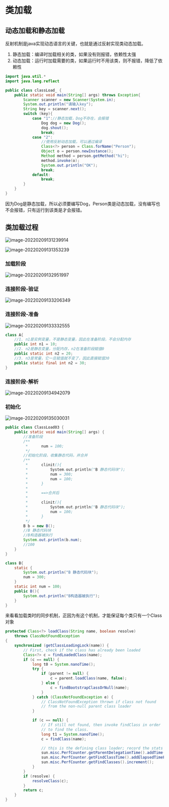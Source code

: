 # 类加载

## 动态加载和静态加载

反射机制是java实现动态语言的关键，也就是通过反射实现类动态加载。

1. 静态加载：编译时加载相关的类，如果没有则报错，依赖性太强
2. 动态加载：运行时加载需要的类，如果运行时不用该类，则不报错，降低了依赖性

```java
import java.util.*
import java.lang.reflect

public class classLoad_ {
    public static void main(String[] args) throws Exception{
        Scanner scanner = new Scanner(System.in);
        System.out.println("请输入key");
        String key = scanner.next();
        switch (key){
            case "1"://静态加载，Dog不存在，会报错
                Dog dog = new Dog();
                dog.shout();
                break;
            case "2":
                //使用反射动态加载，可以通过编译
                Class<?> person = Class.forName("Person");
                Object o = person.newInstance();
                Method method = person.getMethod("hi");
                method.invoke(o);
                System.out.println("OK");
                break;
            default:
                break;
        }
    }
}
```

因为Dog是静态加载，所以必须要编写Dog，Person类是动态加载，没有编写也不会报错，只有运行到该类是才会报错。

## 类加载过程

![image-20220209131239914](https://s2.loli.net/2022/02/09/EVL47A6bwUlpHkI.png)

![image-20220209131353239](https://s2.loli.net/2022/02/09/tmBXiVcuGLZHOwk.png)

### 加载阶段

![image-20220209132951997](https://s2.loli.net/2022/02/09/TnOVy2udtQk6FHG.png)

### 连接阶段-验证

![image-20220209133206349](https://s2.loli.net/2022/02/09/1IT9gErF2YVhMyw.png)

### 连接阶段-准备

![image-20220209133332555](https://s2.loli.net/2022/02/09/Rwroa21vtQ3ZH8g.png)

```java
class A{
    //1. n1是实例变量，不是静态变量，因此在准备阶段，不会分配内存
    public int n1 = 10;
    //2. n2是静态变量，分配内存，n2在准备阶段赋值0
    public static int n2 = 20;
    //3. n3是常量，它一旦赋值就不变了，因此直接赋值30
    public static final int n2 = 30;
}
```

### 连接阶段-解析

![image-20220209134942079](https://s2.loli.net/2022/02/09/MSQtg9Yh7FPlKcs.png)

### 初始化

![image-20220209135030031](https://s2.loli.net/2022/02/09/ns1O7lR4CYX6KPo.png)

```java
public class ClassLoad03 {
    public static void main(String[] args) {
        //准备阶段
        /**
         *      num = 100;
         */
        //初始化阶段，收集静态代码，并合并
        /**
         *      clinit(){
         *          System.out.println("B 静态代码块");
         *          num = 300;
         *          num = 100;
         *      }
         *
         *      ==>合并后
         *
         *      clinit(){
         *          System.out.println("B 静态代码块");
         *          num = 100;
         *      }
         */
        B b = new B();
        //B 静态代码块
        //B构造器被执行
        System.out.println(b.num);
        //100
    }
}

class B{
    static {
        System.out.println("B 静态代码块");
        num = 300;
    }
    static int num = 100;
    public B(){
        System.out.println("B构造器被执行");
    }
}
```

来看看加载类时的同步机制，正因为有这个机制，才能保证每个类只有一个Class对象

```java
protected Class<?> loadClass(String name, boolean resolve)
    throws ClassNotFoundException
{
    synchronized (getClassLoadingLock(name)) {
        // First, check if the class has already been loaded
        Class<?> c = findLoadedClass(name);
        if (c == null) {
            long t0 = System.nanoTime();
            try {
                if (parent != null) {
                    c = parent.loadClass(name, false);
                } else {
                    c = findBootstrapClassOrNull(name);
                }
            } catch (ClassNotFoundException e) {
                // ClassNotFoundException thrown if class not found
                // from the non-null parent class loader
            }

            if (c == null) {
                // If still not found, then invoke findClass in order
                // to find the class.
                long t1 = System.nanoTime();
                c = findClass(name);

                // this is the defining class loader; record the stats
                sun.misc.PerfCounter.getParentDelegationTime().addTime(t1 - t0);
                sun.misc.PerfCounter.getFindClassTime().addElapsedTimeFrom(t1);
                sun.misc.PerfCounter.getFindClasses().increment();
            }
        }
        if (resolve) {
            resolveClass(c);
        }
        return c;
    }
}
```

